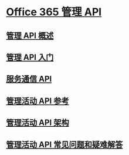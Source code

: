 # [Office 365 管理 API](index.md)
## [管理 API 概述](office-365-management-apis-overview.md)
## [管理 API 入门](get-started-with-office-365-management-apis.md)
## [服务通信 API](office-365-service-communications-api-reference.md)
## [管理活动 API 参考](office-365-management-activity-api-reference.md)
## [管理活动 API 架构](office-365-management-activity-api-schema.md)
## [管理活动 API 常见问题和疑难解答](troubleshooting-the-office-365-management-activity-api.md)
